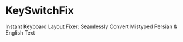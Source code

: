 # KeySwitchFix
Instant Keyboard Layout Fixer: Seamlessly Convert Mistyped Persian &amp; English Text
